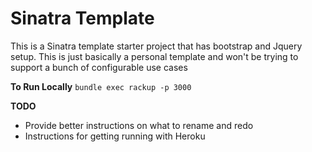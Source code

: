 Sinatra Template
===

This is a Sinatra template starter project that has bootstrap and Jquery setup. This is just basically a personal template and won't be trying to support a bunch of configurable use cases

__To Run Locally__
`bundle exec rackup -p 3000`

__TODO__

  * Provide better instructions on what to rename and redo
  * Instructions for getting running with Heroku

